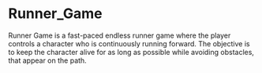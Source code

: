 # Runner_Game
Runner Game is a fast-paced endless runner game where the player controls a character who is continuously running forward. The objective is to keep the character alive for as long as possible while avoiding obstacles, that appear on the path.
